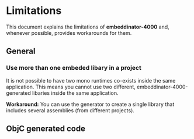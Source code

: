 # Limitations

This document explains the limitations of **embeddinator-4000** and, whenever possible, provides workarounds for them.

## General

### Use more than one embeded libary in a project

It is not possible to have two mono runtimes co-exists inside the same application. This means you cannot use two different, embeddinator-4000-generated libaries inside the same application.

**Workaround:** You can use the generator to create a single library that includes several assemblies (from different projects).


## ObjC generated code

